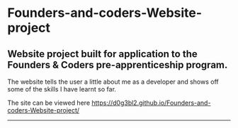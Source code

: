 # Founders-and-coders-Website-project

## Website project built for application to the Founders & Coders pre-apprenticeship program.

The website tells the user a little about me as a developer and shows off some of the skills I have learnt so far. 

The site can be viewed here https://d0g3bl2.github.io/Founders-and-coders-Website-project/

---

